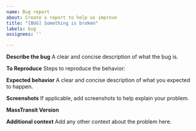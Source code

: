 ```yaml
---
name: Bug report
about: Create a report to help us improve
title: "[BUG] Something is broken"
labels: bug
assignees: ''

---
```


**Describe the bug**
A clear and concise description of what the bug is.

**To Reproduce**
Steps to reproduce the behavior:

**Expected behavior**
A clear and concise description of what you expected to happen.

**Screenshots**
If applicable, add screenshots to help explain your problem.

**MassTransit Version**

**Additional context**
Add any other context about the problem here.
